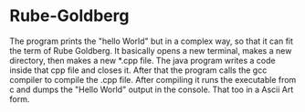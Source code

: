 # Rube-Goldberg

The program prints the "hello World" but in a complex way, so that it can fit the term of Rube Goldberg. It basically opens a new terminal, makes a new directory, then makes a new *.cpp file. The java program writes a code inside that cpp file and closes it. After that the program calls the gcc compiler to compile the .cpp file. After compiling it runs the executable from c and dumps the "Hello World" output in the console. That too in a Ascii Art form.
